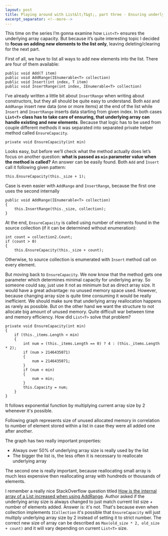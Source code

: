 ```yaml
---
layout: post
title: Playing around with List&lt;T&gt;, part three - Ensuring underlying array capacity
excerpt_separator: <!--more-->
---
```


This time on the series I’m gonna examine how `List<T>` ensures the underlying array capacity. But because it’s quite interesting topic I decided to **focus on adding new elements to the list only**, leaving deleting/clearing for the next part.

<!--more-->

First of all, we have to list all ways to add new elements into the list. There are four of them available:

```
public void Add(T item)
public void AddRange(IEnumerable<T> collection)
public void Insert(int index, T item)
public void InsertRange(int index, IEnumerable<T> collection)
```

I’ve already written a little bit about `InsertRange` when writing about constructors, but they all should be quite easy to understand. Both `Add` and `AddRange` insert new data (one or more items) at the end of the list while `Insert` and `InsertRange` inserts data starting from given index. In both cases **`List<T>` class has to take care of ensuring, that underlying array can handle existing and new elements**. Because that logic has to be used from couple different methods it was separated into separated private helper method called `EnsureCapacity`.

```
private void EnsureCapacity(int min)
```

Looks easy, but before we’ll check what the method actually does let’s focus on another question: **what is passed as `min` parameter value when the method is called?** An answer can be easily found. Both `Add` and `Insert` call it following given pattern:

```
this.EnsureCapacity(this._size + 1);
```

Case is even easier with `AddRange` and `InsertRange`, because the first one uses the second internally

```
public void AddRange(IEnumerable<T> collection)
{
    this.InsertRange(this._size, collection);
}
```

At the end, `EnsureCapacity` is called using number of elements found in the source collection (if it can be determined without enumeration):

```
int count = collection2.Count;
if (count > 0)
{
    this.EnsureCapacity(this._size + count);
```

Otherwise, to source collection is enumerated with `Insert` method call on every element.

But moving back to `EnsureCapacity`. We now know that the method gets one parameter which determines minimal capacity for underlying array. So someone could say, just use it not as minimum but as direct array size. It would have a great advantage: no unused memory space used. However, because changing array size is quite time consuming it would be really inefficient. We should make sure that underlying array reallocation happens as rarely as possible. But on the other hand we want the structure to not allocate big amount of unused memory. Quite difficult war between time and memory efficiency. How did `List<T>` solve that problem?

```
private void EnsureCapacity(int min)
{
    if (this._items.Length < min)
    {
        int num = (this._items.Length == 0) ? 4 : (this._items.Length * 2);
        if (num > 2146435071)
        {
            num = 2146435071;
        }
        if (num < min)
        {
            num = min;
        }
        this.Capacity = num;
    }
}
```

It follows exponential function by multiplying current array size by 2 whenever it's possible.

Following graph represents size of unused allocated memory in correlation to number of element stored within a list in case they were all added one after another.

The graph has two really important properties:

- Always over 50% of underlying array size is really used by the list
- The bigger the list is, the less often it is necessary to reallocate underlying array

The second one is really important, because reallocating small array is much less expensive then reallocating array with hundreds or thousands of elements.

I remember a really nice StackOverflow question titled [How is the internal array of a List increased when using AddRange](http://stackoverflow.com/a/18573164/1163867). Author asked if the underlying array size is always changed to just match current list size + number of elements added. Answer is: it's not. That's because even when collection implements `ICollection` it's possible that `EnsureCapacity` will just multiply underlying array size by 2 instead of setting it to strict number. The correct new size of array can be described as `Max(old_size * 2, old_size + count)` and it will vary depending on current `List<T>` size.